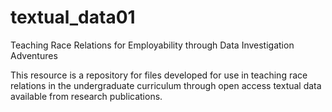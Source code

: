 # textual_data01
Teaching Race Relations for Employability through Data Investigation Adventures

This resource is a repository for files developed for use in teaching race relations in the undergraduate curriculum through open access textual data available from research publications. 
